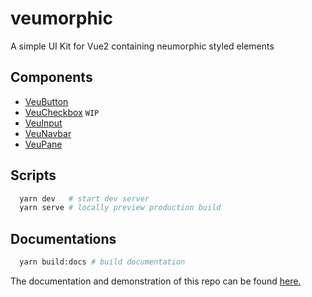 # veumorphic

A simple UI Kit for Vue2 containing neumorphic styled elements

## Components 

* [VeuButton](./src/components/VeuButton.vue)
* [VeuCheckbox](./src/components/VeuCheckbox.vue) `WIP`
* [VeuInput](./src/components/VeuInput.vue)
* [VeuNavbar](./src/components/VeuNavbar.vue)
* [VeuPane](./src/components/VeuPane.vue)

## Scripts

```bash
  yarn dev   # start dev server
  yarn serve # locally preview production build
```

## Documentations

```sh
  yarn build:docs # build documentation
```

The documentation and demonstration of this repo can be found [here.](https://aekazitt.github.io/veumorphic)
